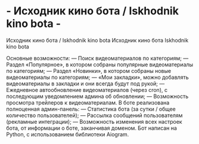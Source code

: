 # - Исходник кино бота / Iskhodnik kino bota -
Исходник кино бота / Iskhodnik kino bota
Исходник кино бота
Iskhodnik kino bota

Основные возможности:
— Поиск видеоматериалов по категориям;
— Раздел «Популярное», в котором собраны популярные видеоматериалы по категориям;
— Раздел «Новинки», в котором собраны новые видеоматериалы по категориям;
— «Мои закладки», можно добавлять видеоматериалы в закладки и они всегда будут под рукой;
— Ежедневное автообновление видеоматериалов (через cron), с последующим уведомлением админа об обновлении;
— Возможность просмотра трейлеров к видеоматериалам.
В боте реализована полноценная админ-панель:
— Статистика бота (за сутки / общее количество пользователей);
— Рассылка сообщений пользователям (рекламные интеграции);
— Возможность изменения всех настроек бота, от информации о боте, заканчивая доменом.
Бот написан на Python, с использованием библиотеки Aiogram.
